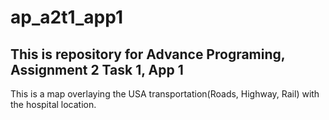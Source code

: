 # ap_a2t1_app1
## This is repository for Advance Programing, Assignment 2 Task 1, App 1
This is a map overlaying the USA transportation(Roads, Highway, Rail) with the hospital location.
